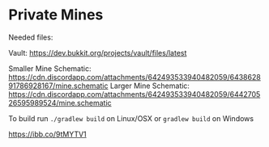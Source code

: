 # Private Mines

Needed files:

Vault: https://dev.bukkit.org/projects/vault/files/latest

Smaller Mine Schematic: https://cdn.discordapp.com/attachments/642493533940482059/643862891786928167/mine.schematic
Larger Mine Schematic: https://cdn.discordapp.com/attachments/642493533940482059/644270526595989524/mine.schematic

To build run `./gradlew build` on Linux/OSX or `gradlew build` on Windows

https://ibb.co/9tMYTV1
